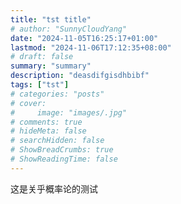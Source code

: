```yaml
---
title: "tst title"
# author: "SunnyCloudYang"
date: "2024-11-05T16:25:17+01:00"
lastmod: "2024-11-06T17:12:35+08:00"
# draft: false
summary: "summary"
description: "deasdifgisdhbibf"
tags: ["tst"]
# categories: "posts"
# cover:
#     image: "images/.jpg"
# comments: true
# hideMeta: false
# searchHidden: false
# ShowBreadCrumbs: true
# ShowReadingTime: false
---
```


这是关乎概率论的测试
